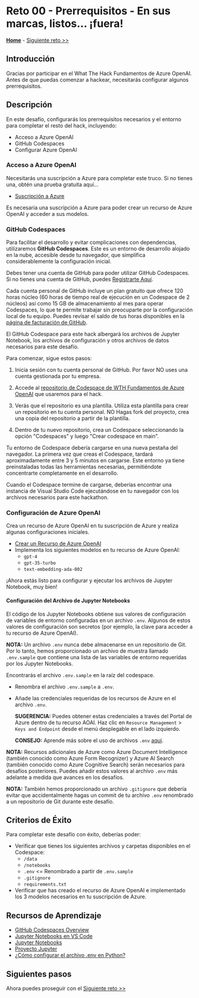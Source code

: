 # Reto 00 - Prerrequisitos - En sus marcas, listos… ¡fuera!

**[Home](../README.md)** - [Siguiente reto >>](./Challenge-01.md)

## Introducción

Gracias por participar en el What The Hack Fundamentos de Azure OpenAI. Antes de que puedas comenzar a hackear, necesitarás configurar algunos prerrequisitos.

## Descripción
En este desafío, configurarás los prerrequisitos necesarios y el entorno para completar el resto del hack, incluyendo:

- Acceso a Azure OpenAI
- GitHub Codespaces
- Configurar Azure OpenAI

### Acceso a Azure OpenAI

Necesitarás una suscripción a Azure para completar este truco. Si no tienes una, obtén una prueba gratuita aquí...

- [Suscripción a Azure](https://azure.microsoft.com/es-mx/free/)

Es necesaria una suscripción a Azure para poder crear un recurso de Azure OpenAI y acceder a sus modelos.

### GitHub Codespaces

Para facilitar el desarrollo y evitar complicaciones con dependencias, utilizaremos **GitHub Codespaces**. Este es un entorno de desarrollo alojado en la nube, accesible desde tu navegador, que simplifica considerablemente la configuración inicial.

Debes tener una cuenta de GitHub para poder utilizar GitHub Codespaces. Si no tienes una cuenta de GitHub, puedes [Registrarte Aquí](https://github.com/signup).

Cada cuenta personal de GitHub incluye un plan gratuito que ofrece 120 horas núcleo (60 horas de tiempo real de ejecución en un Codespace de 2 núcleos) así como 15 GB de almacenamiento al mes para operar Codespaces, lo que te permite trabajar sin preocuparte por la configuración local de tu equipo. Puedes revisar el saldo de tus horas disponibles en la [página de facturación de GitHub](https://github.com/settings/billing/summary).

El GitHub Codespace para este hack albergará los archivos de Jupyter Notebook, los archivos de configuración y otros archivos de datos necesarios para este desafío. 

Para comenzar, sigue estos pasos:

1. Inicia sesión con tu cuenta personal de GitHub. Por favor NO uses una cuenta gestionada por tu empresa.

2. Accede al [repositorio de Codespace de WTH Fundamentos de Azure OpenAI](https://github.com/WhatTheHack-CF/wth-openaifundamentals) que usaremos para el hack.

3. Verás que el repositorio es una plantilla. Utiliza esta plantilla para crear un repositorio en tu cuenta personal. NO Hagas fork del proyecto, crea una copia del repositorio a partir de la plantilla.

4. Dentro de tu nuevo repositorio, crea un Codespace seleccionando la opción "Codespaces" y luego "Crear codespace en main". 

Tu entorno de Codespace debería cargarse en una nueva pestaña del navegador. La primera vez que creas el Codespace, tardará aproximadamente entre 3 y 5 minutos en cargarse. Este entorno ya tiene preinstaladas todas las herramientas necesarias, permitiéndote concentrarte completamente en el desarrollo.

Cuando el Codespace termine de cargarse, deberías encontrar una instancia de Visual Studio Code ejecutándose en tu navegador con los archivos necesarios para este hackathon.

### Configuración de Azure OpenAI

Crea un recurso de Azure OpenAI en tu suscripción de Azure y realiza algunas configuraciones iniciales.

- [Crear un Recurso de Azure OpenAI](https://learn.microsoft.com/es-mx/azure/ai-services/openai/how-to/create-resource?pivots=web-portal)
- Implementa los siguientes modelos en tu recurso de Azure OpenAI:
  - `gpt-4`
  - `gpt-35-turbo`
  - `text-embedding-ada-002`

¡Ahora estás listo para configurar y ejecutar los archivos de Jupyter Notebook, muy bien!

#### Configuración del Archivo de Jupyter Notebooks

El código de los Jupyter Notebooks obtiene sus valores de configuración de variables de entorno configuradas en un archivo `.env`. Algunos de estos valores de configuración son secretos (por ejemplo, la clave para acceder a tu recurso de Azure OpenAI).

**NOTA:** Un archivo `.env` nunca debe almacenarse en un repositorio de Git. Por lo tanto, hemos proporcionado un archivo de muestra llamado `.env.sample` que contiene una lista de las variables de entorno requeridas por los Jupyter Notebooks.

Encontrarás el archivo `.env.sample` en la raíz del codespace. 

- Renombra el archivo `.env.sample` a `.env`.
- Añade las credenciales requeridas de los recursos de Azure en el archivo `.env`.

  **SUGERENCIA:** Puedes obtener estas credenciales a través del Portal de Azure dentro de tu recurso AOAI. Haz clic en `Resource Management` > `Keys and Endpoint` desde el menú desplegable en el lado izquierdo.

  **CONSEJO:** Aprende más sobre el uso de archivos `.env` [aquí](https://dev.to/edgar_montano/how-to-setup-env-in-python-4a83#:~:text=How%20to%20setup%20a%20.env%20file%201%201.To,file%20using%20the%20following%20format%3A%20...%20More%20items).
  
**NOTA:** Recursos adicionales de Azure como Azure Document Intelligence (también conocido como Azure Form Recognizer) y Azure AI Search (también conocido como Azure Cognitive Search) serán necesarios para desafíos posteriores. Puedes añadir estos valores al archivo `.env` más adelante a medida que avances en los desafíos.

**NOTA:** También hemos proporcionado un archivo `.gitignore` que debería evitar que accidentalmente hagas un commit de tu archivo `.env` renombrado a un repositorio de Git durante este desafío.


## Criterios de Éxito

Para completar este desafío con éxito, deberías poder:

- Verificar que tienes los siguientes archivos y carpetas disponibles en el Codespace:
    - `/data`
    - `/notebooks`
    - `.env` <= Renombrado a partir de `.env.sample`
    - `.gitignore`
    - `requirements.txt`
- Verificar que has creado el recurso de Azure OpenAI e implementado los 3 modelos necesarios en tu suscripción de Azure.

## Recursos de Aprendizaje

- [GitHub Codespaces Overview](https://docs.github.com/es/codespaces/overview)
- [Jupyter Notebooks en VS Code](https://code.visualstudio.com/docs/datascience/jupyter-notebooks)
- [Jupyter Notebooks](https://jupyter.org/)
- [Proyecto Jupyter](https://es.wikipedia.org/wiki/Proyecto_Jupyter)
- [¿Cómo configurar el archivo .env en Python?](https://dev.to/edgar_montano/how-to-setup-env-in-python-4a83#:~:text=How%20to%20setup%20a%20.env%20file%201%201.To,file%20using%20the%20following%20format%3A%20...%20More%20items)

## Siguientes pasos
Ahora puedes proseguir con el [Siguiente reto >>](./Challenge-01.md)